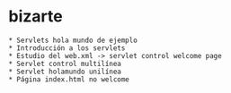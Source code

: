 # bizarte

    * Servlets hola mundo de ejemplo
    * Introducción a los servlets
    * Estudio del web.xml -> servlet control welcome page
    * Servlet control multilínea
    * Servlet holamundo unilínea
    * Página index.html no welcome
